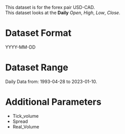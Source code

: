 This dataset is for the forex pair USD-CAD.    
This dataset looks at the **Daily** _Open_, _High_, _Low_, _Close_.   

# Dataset Format  

YYYY-MM-DD    

# Dataset Range    

Daily Data from: 1993-04-28 to 2023-01-10.    

# Additional Parameters    

* Tick_volume    
* Spread    
* Real_Volume    
 
